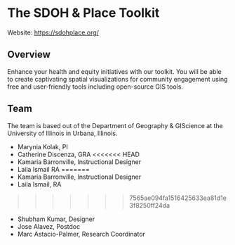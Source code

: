 # The SDOH & Place Toolkit
Website: https://sdohplace.org/

## Overview
Enhance your health and equity initiatives with our toolkit. You will be able to create captivating spatial visualizations for community engagement using free and user-friendly tools including open-source GIS tools.

## Team
The team is based out of the Department of Geography & GIScience at the University of Illinois in Urbana, Illinois.
- Marynia Kolak, PI
- Catherine Discenza, GRA
<<<<<<< HEAD
- Kamaria Barronville, Instructional Designer
- Laila Ismail RA
=======
- Kamaria Barronville, Instructional Designer
- Laila Ismail, RA
>>>>>>> 7565ae094fa1516425633ea81d1e3f8250ff24da
- Shubham Kumar, Designer
- Jose Alavez, Postdoc
- Marc Astacio-Palmer, Research Coordinator
